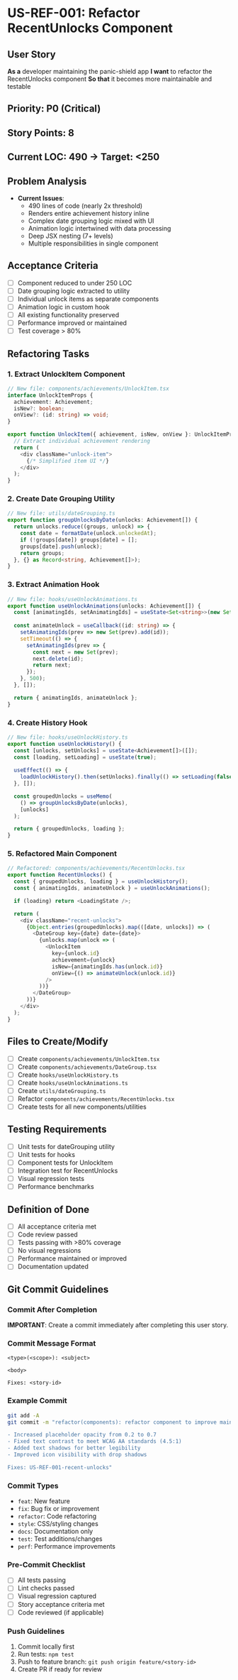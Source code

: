 # US-REF-001: Refactor RecentUnlocks Component

## User Story
**As a** developer maintaining the panic-shield app
**I want** to refactor the RecentUnlocks component
**So that** it becomes more maintainable and testable

## Priority: P0 (Critical)
## Story Points: 8
## Current LOC: 490 → Target: <250

## Problem Analysis
- **Current Issues**:
  - 490 lines of code (nearly 2x threshold)
  - Renders entire achievement history inline
  - Complex date grouping logic mixed with UI
  - Animation logic intertwined with data processing
  - Deep JSX nesting (7+ levels)
  - Multiple responsibilities in single component

## Acceptance Criteria
- [ ] Component reduced to under 250 LOC
- [ ] Date grouping logic extracted to utility
- [ ] Individual unlock items as separate components
- [ ] Animation logic in custom hook
- [ ] All existing functionality preserved
- [ ] Performance improved or maintained
- [ ] Test coverage > 80%

## Refactoring Tasks

### 1. Extract UnlockItem Component
```typescript
// New file: components/achievements/UnlockItem.tsx
interface UnlockItemProps {
  achievement: Achievement;
  isNew?: boolean;
  onView?: (id: string) => void;
}

export function UnlockItem({ achievement, isNew, onView }: UnlockItemProps) {
  // Extract individual achievement rendering
  return (
    <div className="unlock-item">
      {/* Simplified item UI */}
    </div>
  );
}
```

### 2. Create Date Grouping Utility
```typescript
// New file: utils/dateGrouping.ts
export function groupUnlocksByDate(unlocks: Achievement[]) {
  return unlocks.reduce((groups, unlock) => {
    const date = formatDate(unlock.unlockedAt);
    if (!groups[date]) groups[date] = [];
    groups[date].push(unlock);
    return groups;
  }, {} as Record<string, Achievement[]>);
}
```

### 3. Extract Animation Hook
```typescript
// New file: hooks/useUnlockAnimations.ts
export function useUnlockAnimations(unlocks: Achievement[]) {
  const [animatingIds, setAnimatingIds] = useState<Set<string>>(new Set());
  
  const animateUnlock = useCallback((id: string) => {
    setAnimatingIds(prev => new Set(prev).add(id));
    setTimeout(() => {
      setAnimatingIds(prev => {
        const next = new Set(prev);
        next.delete(id);
        return next;
      });
    }, 500);
  }, []);

  return { animatingIds, animateUnlock };
}
```

### 4. Create History Hook
```typescript
// New file: hooks/useUnlockHistory.ts
export function useUnlockHistory() {
  const [unlocks, setUnlocks] = useState<Achievement[]>([]);
  const [loading, setLoading] = useState(true);
  
  useEffect(() => {
    loadUnlockHistory().then(setUnlocks).finally(() => setLoading(false));
  }, []);

  const groupedUnlocks = useMemo(
    () => groupUnlocksByDate(unlocks),
    [unlocks]
  );

  return { groupedUnlocks, loading };
}
```

### 5. Refactored Main Component
```typescript
// Refactored: components/achievements/RecentUnlocks.tsx
export function RecentUnlocks() {
  const { groupedUnlocks, loading } = useUnlockHistory();
  const { animatingIds, animateUnlock } = useUnlockAnimations();

  if (loading) return <LoadingState />;

  return (
    <div className="recent-unlocks">
      {Object.entries(groupedUnlocks).map(([date, unlocks]) => (
        <DateGroup key={date} date={date}>
          {unlocks.map(unlock => (
            <UnlockItem
              key={unlock.id}
              achievement={unlock}
              isNew={animatingIds.has(unlock.id)}
              onView={() => animateUnlock(unlock.id)}
            />
          ))}
        </DateGroup>
      ))}
    </div>
  );
}
```

## Files to Create/Modify
- [ ] Create `components/achievements/UnlockItem.tsx`
- [ ] Create `components/achievements/DateGroup.tsx`
- [ ] Create `hooks/useUnlockHistory.ts`
- [ ] Create `hooks/useUnlockAnimations.ts`
- [ ] Create `utils/dateGrouping.ts`
- [ ] Refactor `components/achievements/RecentUnlocks.tsx`
- [ ] Create tests for all new components/utilities

## Testing Requirements
- [ ] Unit tests for dateGrouping utility
- [ ] Unit tests for hooks
- [ ] Component tests for UnlockItem
- [ ] Integration test for RecentUnlocks
- [ ] Visual regression tests
- [ ] Performance benchmarks

## Definition of Done
- [ ] All acceptance criteria met
- [ ] Code review passed
- [ ] Tests passing with >80% coverage
- [ ] No visual regressions
- [ ] Performance maintained or improved
- [ ] Documentation updated

## Git Commit Guidelines

### Commit After Completion
**IMPORTANT**: Create a commit immediately after completing this user story.

### Commit Message Format
```
<type>(<scope>): <subject>

<body>

Fixes: <story-id>
```

### Example Commit
```bash
git add -A
git commit -m "refactor(components): refactor component to improve maintainability

- Increased placeholder opacity from 0.2 to 0.7
- Fixed text contrast to meet WCAG AA standards (4.5:1)
- Added text shadows for better legibility
- Improved icon visibility with drop shadows

Fixes: US-REF-001-recent-unlocks"
```

### Commit Types
- `feat`: New feature
- `fix`: Bug fix or improvement
- `refactor`: Code refactoring
- `style`: CSS/styling changes
- `docs`: Documentation only
- `test`: Test additions/changes
- `perf`: Performance improvements

### Pre-Commit Checklist
- [ ] All tests passing
- [ ] Lint checks passed
- [ ] Visual regression captured
- [ ] Story acceptance criteria met
- [ ] Code reviewed (if applicable)

### Push Guidelines
1. Commit locally first
2. Run tests: `npm test`
3. Push to feature branch: `git push origin feature/<story-id>`
4. Create PR if ready for review
